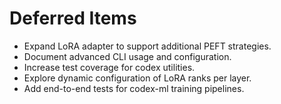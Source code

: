 # Deferred Items

- Expand LoRA adapter to support additional PEFT strategies.
- Document advanced CLI usage and configuration.
- Increase test coverage for codex utilities.
- Explore dynamic configuration of LoRA ranks per layer.
- Add end-to-end tests for codex-ml training pipelines.
